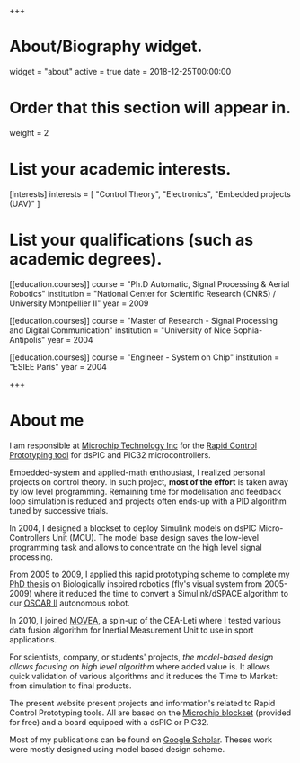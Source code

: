 +++
# About/Biography widget.
widget = "about"
active = true
date = 2018-12-25T00:00:00

# Order that this section will appear in.
weight = 2

# List your academic interests.
[interests]
  interests = [
    "Control Theory",
    "Electronics",
    "Embedded projects (UAV)"
  ]

# List your qualifications (such as academic degrees).
[[education.courses]]
  course = "Ph.D Automatic, Signal Processing & Aerial Robotics"
  institution = "National Center for Scientific Research (CNRS) / University Montpellier II"
  year = 2009

[[education.courses]]
  course = "Master of Research - Signal Processing and Digital Communication"
  institution = "University of Nice Sophia-Antipolis"
  year = 2004

[[education.courses]]
  course = "Engineer - System on Chip"
  institution = "ESIEE Paris"
  year = 2004
 
+++

# About me

I am responsible at [Microchip Technology Inc](https://www.microchip.com/) for the [Rapid Control Prototyping tool](https://www.microchip.com/simulinkblocks/) for dsPIC and PIC32 microcontrollers. 

Embedded-system and applied-math enthousiast, I realized personal projects on control theory. In such project, **most of the effort** is taken away by low level programming. Remaining time for modelisation and feedback loop simulation is reduced and projects often ends-up with a PID algorithm tuned by successive trials.

In 2004, I designed a blockset to deploy Simulink models on dsPIC Micro-Controllers Unit (MCU). The model base design saves the low-level programming task and allows to concentrate on the high level signal processing. 

From 2005 to 2009, I applied this rapid prototyping scheme to complete my [PhD thesis](http://www.kerhuel.eu/publi/Kerhuel_2009_PhD.pdf) on Biologically inspired robotics (fly's visual system from 2005-2009) where it reduced the time to convert a Simulink/dSPACE algorithm to our [OSCAR II](https://www.researchgate.net/figure/a-OSCAR-II-like-its-predecessor-OSCAR-I-is-a-tethered-aerial-robot-that-orients-its_fig11_261957721) autonomous robot.

In 2010, I joined [MOVEA](https://www.ideas-laboratory.com/projects/movea/), a spin-up of the CEA-Leti where I tested various data fusion algorithm for Inertial Measurement Unit to use in sport applications. 

For scientists, company, or students' projects, *the model-based design allows focusing on high level algorithm* where added value is. It allows quick validation of various algorithms and it reduces the Time to Market: from simulation to final products.

The present website present projects and information's related to Rapid Control Prototyping tools. All are based on the [Microchip blockset](https://www.microchip.com/simulinkblocks/) (provided for free) and a board equipped with a dsPIC or PIC32.

Most of my publications can be found on [Google Scholar](https://scholar.google.co.uk/citations?user=61SJU_sAAAAJ/). Theses work were mostly designed using model based design scheme.

